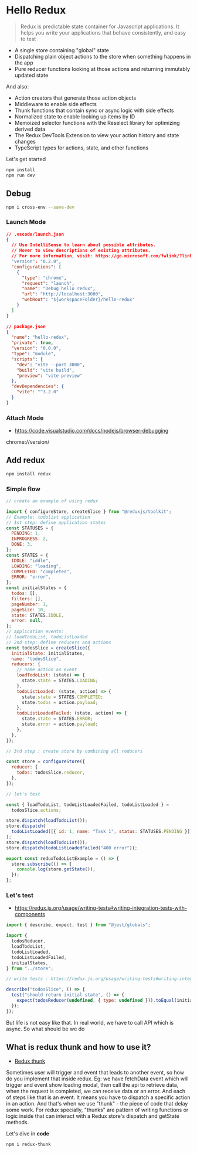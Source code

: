 # Hello Redux

> Redux is predictable state container for Javascript applications. It helps you write your applications that behave consistently, and easy to test

- A single store containing "global" state
- Dispatching plain object actions to the store when something happens in the app
- Pure reducer functions looking at those actions and returning immutably updated state

And also:

- Action creators that generate those action objects
- Middleware to enable side effects
- Thunk functions that contain sync or async logic with side effects
- Normalized state to enable looking up items by ID
- Memoized selector functions with the Reselect library for optimizing derived data
- The Redux DevTools Extension to view your action history and state changes
- TypeScript types for actions, state, and other functions

Let's get started

```bash
npm install
npm run dev
```

## Debug

```bash
npm i cross-env --save-dev
```

### Launch Mode

```json
// .vscode/launch.json
{
  // Use IntelliSense to learn about possible attributes.
  // Hover to view descriptions of existing attributes.
  // For more information, visit: https://go.microsoft.com/fwlink/?linkid=830387
  "version": "0.2.0",
  "configurations": [
    {
      "type": "chrome",
      "request": "launch",
      "name": "Debug hello redux",
      "url": "http://localhost:3000",
      "webRoot": "${workspaceFolder}/hello-redux"
    }
  ]
}

// package.json
{
  "name": "hello-redux",
  "private": true,
  "version": "0.0.0",
  "type": "module",
  "scripts": {
    "dev": "vite --port 3000",
    "build": "vite build",
    "preview": "vite preview"
  },
  "devDependencies": {
    "vite": "^3.2.0"
  }
}

```

### Attach Mode

- https://code.visualstudio.com/docs/nodejs/browser-debugging

chrome://version/

## Add redux

```bash
npm install redux
```

### Simple flow

```js
// create an example of using redux

import { configureStore, createSlice } from "@reduxjs/toolkit";
// Example: todolist application
// 1st step: define application states
const STATUSES = {
  PENDING: 1,
  INPROGRESS: 2,
  DONE: 3,
};
const STATES = {
  IDDLE: "iddle",
  LOADING: "loading",
  COMPLETED: "completed",
  ERROR: "error",
};
const initialStates = {
  todos: [],
  filters: [],
  pageNumber: 1,
  pageSize: 10,
  state: STATES.IDDLE,
  error: null,
};
// application events:
// loadTodoList, todoListLoaded
// 2nd step: define reducers and actions
const todosSlice = createSlice({
  initialState: initialStates,
  name: "todosSlice",
  reducers: {
    // name action as event
    loadTodoList: (state) => {
      state.state = STATES.LOADING;
    },
    todoListLoaded: (state, action) => {
      state.state = STATES.COMPLETED;
      state.todos = action.payload;
    },
    todoListLoadedFailed: (state, action) => {
      state.state = STATES.ERROR;
      state.error = action.payload;
    },
  },
});

// 3rd step : create store by combining all reducers

const store = configureStore({
  reducer: {
    todos: todosSlice.reducer,
  },
});

// let's test

const { loadTodoList, todoListLoadedFailed, todoListLoaded } =
  todosSlice.actions;

store.dispatch(loadTodoList());
store.dispatch(
  todoListLoaded([{ id: 1, name: "Task 1", status: STATUSES.PENDING }])
);
store.dispatch(loadTodoList());
store.dispatch(todoListLoadedFailed("400 error"));

export const reduxTodoListExample = () => {
  store.subscribe(() => {
    console.log(store.getState());
  });
};
```

### Let's test

- https://redux.js.org/usage/writing-tests#writing-integration-tests-with-components

```js
import { describe, expect, test } from "@jest/globals";

import {
  todosReducer,
  loadTodoList,
  todoListLoaded,
  todoListLoadedFailed,
  initialStates,
} from "../store";

// write tests : https://redux.js.org/usage/writing-tests#writing-integration-tests-with-components

describe("todosSlice", () => {
  test("should return initial state", () => {
    expect(todosReducer(undefined, { type: undefined })).toEqual(initialStates);
  });
});
```

But life is not easy like that. In real world, we have to call API which is async.
So what should be we do

## What is redux thunk and how to use it?

- [Redux thunk](https://github.com/reduxjs/redux-thunk)

Sometimes user will trigger and event that leads to another event, so how do you implement that inside redux. Eg: we have fetchData event which will trigger and event show loading modal, then call the api to retrieve data, when the request is completed, we can receive data or an error.
And each of steps like that is an event.
It means you have to dispatch a specific action in an action.
And that's when we use "thunk" - the piece of code that delay some work.
For redux specially, "thunks" are pattern of writing functions or logic inside that can interact with a Redux store's dispatch and getState methods.

Let's dive in **code**

```bash
npm i redux-thunk
```
